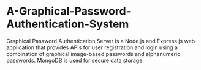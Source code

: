 # A-Graphical-Password-Authentication-System
Graphical Password Authentication Server is a Node.js and Express.js web application that provides APIs for user registration and login using a combination of graphical image-based passwords and alphanumeric passwords. MongoDB is used for secure data storage.
